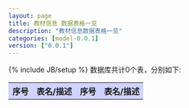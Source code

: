 ```yaml
---
layout: page
title: 教材信息 数据表格一览
description: "教材信息数据表格一览"
categories: [model-0.0.1]
version: ["0.0.1"]
---
```

{% include JB/setup %}
数据库共计0个表，分别如下:

<table class="table table-bordered table-striped table-condensed">
  <tr>
    <th style="background-color:#D0D3FF">序号</th>
    <th style="background-color:#D0D3FF">表名/描述</th>
    <th style="background-color:#D0D3FF">序号</th>
    <th style="background-color:#D0D3FF">表名/描述</th>
  </tr>
</table>
